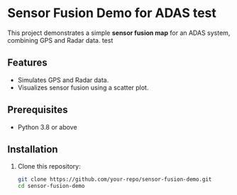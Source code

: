 # Sensor Fusion Demo for ADAS test

This project demonstrates a simple **sensor fusion map** for an ADAS system, combining GPS and Radar data. test

## Features
- Simulates GPS and Radar data.
- Visualizes sensor fusion using a scatter plot.

## Prerequisites
- Python 3.8 or above

## Installation
1. Clone this repository:
   ```bash
   git clone https://github.com/your-repo/sensor-fusion-demo.git
   cd sensor-fusion-demo
